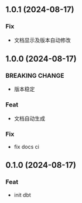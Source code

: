 ## 1.0.1 (2024-08-17)

### Fix

- 文档显示及版本自动修改

## 1.0.0 (2024-08-17)

### BREAKING CHANGE

- 版本稳定

### Feat

- 文档自动生成

### Fix

- fix docs ci

## 0.1.0 (2024-08-17)

### Feat

- init dbt
